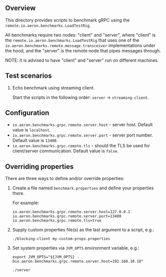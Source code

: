 Overview
--------

This directory provides scripts to benchmark gRPC using the `remote.io.aeron.benchmarks.LoadTestRig`.

All benchmarks require two nodes: "client" and "server", where "client" is the
`remote.io.aeron.benchmarks.LoadTestRig` that uses one of the
`io.aeron.benchmarks.remote.message.transceiver` implementations under the hood, and the "server" is the
remote node that pipes messages through.

NOTE: It is advised to have "client" and "server" run on different machines.

Test scenarios
--------------

1. Echo benchmark using streaming client.

    Start the scripts in the following order: `server` -> `streaming-client`.


Configuration
-------------
* `io.aeron.benchmarks.grpc.remote.server.host` - server host. Default value is `localhost`.
* `io.aeron.benchmarks.grpc.remote.server.port` - server port number. Default value is `13400`.
* `io.aeron.benchmarks.grpc.remote.tls` - should the TLS be used for client/server communication.
Default value is `false`.


Overriding properties
---------------------

There are three ways to define and/or override properties:

1. Create a file named `benchmark.properties` and define your properties there.

    For example:
    ```
    io.aeron.benchmarks.grpc.remote.server.host=127.0.0.1
    io.aeron.benchmarks.grpc.remote.server.port=13400
    io.aeron.benchmarks.grpc.remote.tls=true
    ```

1. Supply custom properties file(s) as the last argument to a script, e.g.:

    ```
    ./blocking-client my-custom-props.properties
    ```

1. Set system properties via `JVM_OPTS` environment variable, e.g.:

    ```
    export JVM_OPTS="${JVM_OPTS} -Dio.aeron.benchmarks.grpc.remote.server.host=192.168.10.10"
    
    ./server
    ```
